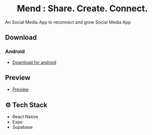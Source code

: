 <div align="center">
 <h1 align="center">Mend :  Share. Create. Connect.</h3>
 </div>

  An Social Media App to reconnect and grow Social Media App


 ##  Download

### Android
- [Download for android]([https://expo.dev/artifacts/eas/3x7AkmDqK2vWiHRAEZyQjL.apk](https://www.upload-apk.com/en/d9Pcrmv5txqXwRg))

##  Preview
- [Preview](https://i.ibb.co/7tMff9hV/mend.jpg)


## <a name="tech-stack">⚙️ Tech Stack</a>

- React Native
- Expo
- Supabase




